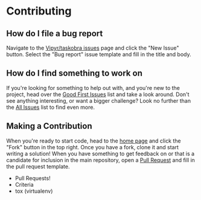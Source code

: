 # Contributing

## How do I file a bug report

Navigate to the [Vipyr/taskobra issues](https://github.com/Vipyr/taskobra/issues)
page and click the "New Issue" button.  Select the "Bug report" issue
template and fill in the title and body.

## How do I find something to work on

If you're looking for something to help out with, and you're new to the
project, head over the [Good First Issues](https://github.com/Vipyr/taskobra/labels/good%20first%20issue)
list and take a look around.  Don't see anything interesting, or want a
bigger challenge?  Look no further than the [All Issues](https://github.com/Vipyr/taskobra/issues)
list to find even more.

## Making a Contribution

When you're ready to start code, head to the [home page](https://github.com/Vipyr/taskobra)
and click the "Fork" button in the top right.  Once you have a fork, clone
it and start writing a solution!  When you have something to get feedback on
or that is a candidate for inclusion in the main repository, open a [Pull Request](https://github.com/Vipyr/taskobra/compare) and fill in the pull request template.

- Pull Requests!
- Criteria
- tox (virtualenv)
